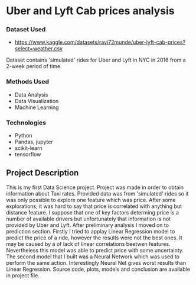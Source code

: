 
# Uber and Lyft Cab prices analysis
### Dataset Used
* https://www.kaggle.com/datasets/ravi72munde/uber-lyft-cab-prices?select=weather.csv

Dataset contains 'simulated' rides for Uber and Lyft in NYC in 2016 from a 2-week period of time.

### Methods Used
* Data Analysis
* Data Visualization
* Machine Learning

### Technologies
* Python
* Pandas, jupyter
* scikit-learn
* tensorflow

## Project Description
This is my first Data Science project. Project was made in order to obtain information about Taxi rates. Provided data was from 'simulated' rides so it was only possible to explore one feature which was price. After some explorations, it was hard to say that price is correlated with anything but distance feature. I suppose that one of key factors determing price is a number of available drivers but unfortunately that information is not provided by Uber and Lyft. After preliminary analysis I moved on to prediction section. Firstly I tried to applay Linear Regression model to predict the price of a ride, however the results were not the best ones. It may be caused by a of lack of linear correlations beetwen features. Nevertheless this model was able to predict price with some uncertainty. The second model that I built was a Neural Network which was used to perform the same action. Interestingly Neural Net gives worst results than Linear Regression. Source code, plots, models and conclusion are available in project file.

